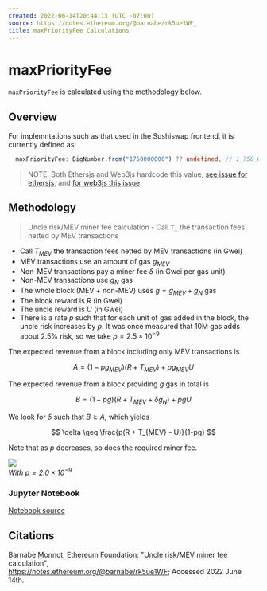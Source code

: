 ```yaml
---
created: 2022-06-14T20:44:13 (UTC -07:00)
source: https://notes.ethereum.org/@barnabe/rk5ue1WF_
title: maxPriorityFee Calculations
---
```


# maxPriorityFee

`maxPriorityFee` is calculated using the methodology below.

## Overview

For implemntations such as that used in the Sushiswap frontend, it is currently defined as:

```typescript
  maxPriorityFee: BigNumber.from("1750000000") ?? undefined, // 1_750_000_000 in `wei`
```

> NOTE. Both Ethersjs and Web3js hardcode this value, [see issue for ethersjs](https://github.com/ethers-io/ethers.js/issues/1817), and [for web3js this issue](https://github.com/ChainSafe/web3.js/pull/4277)

## Methodology

> Uncle risk/MEV miner fee calculation - Call `T_` the transaction fees netted by MEV transactions

-   Call $T_{MEV}$ the transaction fees netted by MEV transactions (in Gwei)
-   MEV transactions use an amount of gas $g_{MEV}$
-   Non-MEV transactions pay a miner fee $\delta$ (in Gwei per gas unit)
-   Non-MEV transactions use $g_N$ gas
-   The whole block (MEV + non-MEV) uses $g = g_{MEV} + g_N$ gas
-   The block reward is $R$ (in Gwei)
-   The uncle reward is $U$ (in Gwei)
-   There is a rate $p$ such that for each unit of gas added in the block, the uncle risk increases by $p$. It was once measured that 10M gas adds about 2.5% risk, so we take $p = 2.5 \times 10^{-9}$

The expected revenue from a block including only MEV transactions is

$$
A = (1-pg_{MEV}) (R + T_{MEV}) + pg_{MEV} U
$$

The expected revenue from a block providing $g$ gas in total is

$$
B = (1-pg) (R + T_{MEV} + \delta g_N) + pgU
$$

We look for $\delta$ such that $B \geq A$, which yields

$$
\delta \geq \frac{p(R + T_{MEV} - U)}{1-pg}
$$

Note that as $p$ decreases, so does the required miner fee.

![](https://storage.googleapis.com/ethereum-hackmd/upload_61fd15eacb8798e9efa5ba04fb4d57fc.png)  
_With $p = 2.0 \times 10^{-9}$_

### Jupyter Notebook

[Notebook source](https://github.com/ethereum/abm1559/blob/master/notebooks/uncle_risk.ipynb)

## Citations

Barnabe Monnot, Ethereum Foundation: "Uncle risk/MEV miner fee calculation", <br />
<https://notes.ethereum.org/@barnabe/rk5ue1WF>; Accessed 2022 June 14th.

